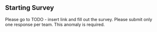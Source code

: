 Starting Survey
-------
Please go to  TODO - insert link and fill out the survey.  Please submit only one response per team.  This anomaly is required.
